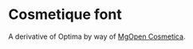 # Cosmetique font

A derivative of Optima by way of [MgOpen
Cosmetica](http://www.ellak.gr/pub/fonts/mgopen/index.en.html).
